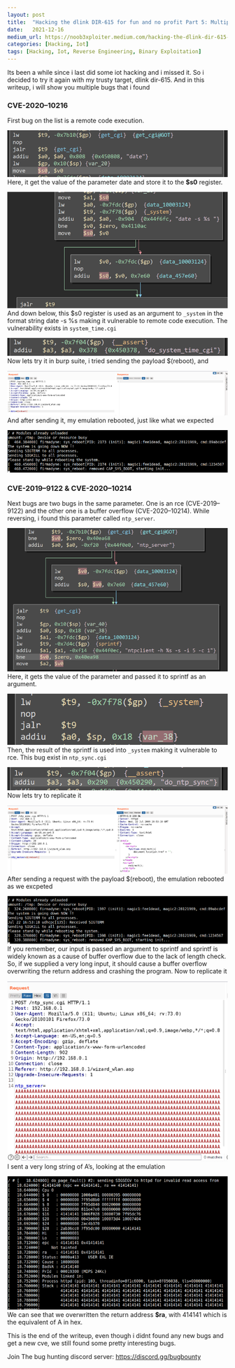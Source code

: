 ```yaml
---
layout:	post
title:	"Hacking the dlink DIR-615 for fun and no profit Part 5: Multiple RCE’s"
date:	2021-12-16
medium_url: https://noob3xploiter.medium.com/hacking-the-dlink-dir-615-for-fun-and-no-profit-part-5-multiple-rces-d508f58e2471
categories: [Hacking, Iot]
tags: [Hacking, Iot, Reverse Engineering, Binary Exploitation]
---
```



  Its been a while since i last did some iot hacking and i missed it. So i decided to try it again with my trusty target, dlink dir-615. And in this writeup, i will show you multiple bugs that i found

### CVE-2020–10216

First bug on the list is a remote code execution.

![](/img/1*GN1PVeEzmX0QfTk2JnjGeQ.png)Here, it get the value of the parameter date and store it to the **$s0** register.

![](/img/1*rIJ_zN5nAmjLqCnY0JJ9FA.png)And down below, this $s0 register is used as an argument to `_system` in the format string date -s %s making it vulnerable to remote code execution. The vulnerability exists in `system_time.cgi`

![](/img/1*60a3wWqm26Dj3lJz0SmAXA.png)Now lets try it in burp suite, i tried sending the payload $(reboot), and

![](/img/1*ZJF8q6uv3k8NQKEdF0v3cg.png)And after sending it, my emulation rebooted, just like what we expected

![](/img/1*pACdpeedKbfusj_fFB1G1A.png)

### CVE-2019–9122 & CVE-2020–10214

Next bugs are two bugs in the same parameter. One is an rce (CVE-2019–9122) and the other one is a buffer overflow (CVE-2020–10214). While reversing, i found this parameter called `ntp_server`.

![](/img/1*4zdNY9G3QG70DIoJQm7Ddw.png)Here, it gets the value of the parameter and passed it to sprintf as an argument.

![](/img/1*HqWqePed2EH47YFMac7t0A.png)Then, the result of the sprintf is used into `_system` making it vulnerable to rce. This bug exist in `ntp_sync.cgi`

![](/img/1*RSceuQz3iF1MOwk1S1pTpg.png)Now lets try to replicate it

![](/img/1*9nXt43bEwoiSjDT8UgGV8g.png)After sending a request with the payload $(reboot), the emulation rebooted as we excpeted

![](/img/1*Yq5GE4zdYMJsjL-GwoKvQg.png)If you remember, our input is passed an argument to sprintf and sprintf is widely known as a cause of buffer overflow due to the lack of length check. So, if we supplied a very long input, it should cause a buffer overflow overwriting the return address and crashing the program. Now to replicate it

![](/img/1*mU5tDIoCOCIeJGsHsq6RMw.png)I sent a very long string of A’s, looking at the emulation

![](/img/1*jIgm0-yo1d4yLQ0WrkOKPw.png)We can see that we overwritten the return address **$ra**, with 414141 which is the equivalent of A in hex.

This is the end of the writeup, even though i didnt found any new bugs and get a new cve, we still found some pretty interesting bugs.

Join The bug hunting discord server: <https://discord.gg/bugbounty>

  